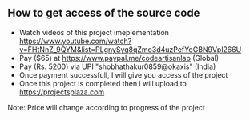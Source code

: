 ##  How to get access of the source code
-   Watch videos of this project imeplementation https://www.youtube.com/watch?v=FHtNnZ_9QYM&list=PLgnySyq8qZmo3d4uzPefYoGBN9Vpl266U
-   Pay ($65) at https://www.paypal.me/codeartisanlab (Global)
-   Pay (Rs. 5200) via UPI "shobhathakur0859@okaxis" (India)
-   Once payment successfull, I will give you access of the project
-   Once this project is completed then i will upload to https://projectsplaza.com

Note: Price will change according to progress of the project
